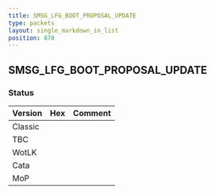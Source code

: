 ```yaml
---
title: SMSG_LFG_BOOT_PROPOSAL_UPDATE
type: packets
layout: single_markdown_in_list
position: 878
---
```


## SMSG_LFG_BOOT_PROPOSAL_UPDATE

### Status

Version | Hex | Comment
---------- | ---------- | ---------- 
Classic |  |  
TBC |  |  
WotLK |  |  
Cata |  |  
MoP |  |  